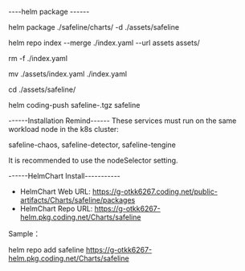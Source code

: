 ----helm package ------

helm package ./safeline/charts/ -d ./assets/safeline

helm repo index --merge ./index.yaml --url assets assets/

rm -f ./index.yaml

mv ./assets/index.yaml ./index.yaml

cd ./assets/safeline/

helm coding-push safeline-<app-version>.tgz safeline

------Installation Remind------
These services must run on the same workload node in the k8s cluster:

safeline-chaos, safeline-detector, safeline-tengine

It is recommended to use the nodeSelector setting.

------HelmChart Install-----------
- HelmChart Web URL:
https://g-otkk6267.coding.net/public-artifacts/Charts/safeline/packages
- HelmChart Repo URL:
https://g-otkk6267-helm.pkg.coding.net/Charts/safeline

Sample：

helm repo add safeline https://g-otkk6267-helm.pkg.coding.net/Charts/safeline